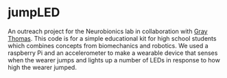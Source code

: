 # jumpLED
An outreach project for the Neurobionics lab in collaboration with [Gray Thomas](https://graythomas.github.io/).
This code is for a simple educational kit for high school students which combines concepts from biomechanics and robotics.
We used a raspberry Pi and an accelerometer to make a wearable device that senses when the wearer jumps and lights up a
number of LEDs in response to how high the wearer jumped.
